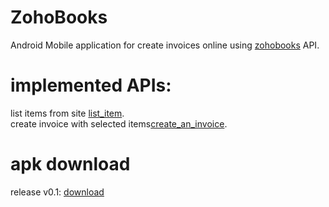 # ZohoBooks
Android Mobile application for create invoices online using [zohobooks](https://books.zoho.com) API.

# implemented APIs:
list items from site [list_item](https://www.zoho.com/books/api/v3/settings/items/#list-items).<br/>
create invoice with selected items[create_an_invoice](https://www.zoho.com/books/api/v3/invoices/#create-an-invoice).

# apk download
release v0.1: [download](https://github.com/mohammad-adnan/ZohoBooks/releases/download/v0.1/app-debug.apk)




